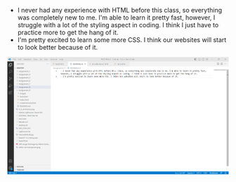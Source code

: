 - I never had any experience with HTML before this class, so everything was completely new to me. I'm able to learn it pretty fast, however, I struggle with a lot of the styling aspect in coding. I think I just have to practice more to get the hang of it.
- I'm pretty excited to learn some more CSS. I think our websites will start to look better because of it.

![screenshot](./images/A_9_screenshot.png)